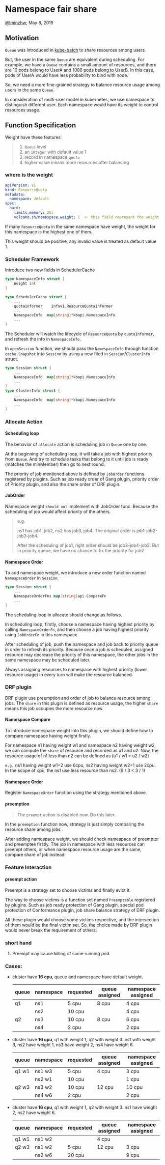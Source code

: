 # Namespace fair share

[@lminzhw](http://github.com/lminzhw); May 8, 2019

## Motivation

`Queue` was introduced in [kube-batch](http://github.com/kubernetes-sigs/kube-batch) to share resources among users.

But, the user in the same `Queue` are equivalent during scheduling. For example, we have a `Queue` contains a small amount of resources, and there are 10 pods belong to UserA and 1000 pods belong to UserB. In this case, pods of UserA would have less probability to bind with node.

So, we need a more fine-grained strategy to balance resource usage among users in the same `Queue`.

In consideration of multi-user model in kubernetes, we use namespace to distinguish different user. Each namespace would have its weight to control resources usage.

## Function Specification

Weight have these features:
> 1. `Queue` level
> 2. an `integer` with default value 1
> 3. record in namespace `quota`
> 4. higher value means more resources after balancing

### where is the weight

```yaml
apiVersion: v1
kind: ResourceQuota
metadata:
  namespace: default
spec:
  hard:
    limits.memory: 2Gi
    volcano.sh/namespace.weight: 1  <- this field represent the weight of this namespace
```

If many `ResourceQuota` in the same namespace have weight, the weight for this namespace is the highest one of them.

This weight should be positive, any invalid value is treated as default value 1.

### Scheduler Framework

Introduce two new fields in SchedulerCache

```go
type NamespaceInfo struct {
    Weight int
}

type SchedulerCache struct {
    ...
    quotaInformer    infov1.ResourceQuotaInformer
    ...
    NamespaceInfo  map[string]*kbapi.NamespaceInfo
    ...
}
```

The Scheduler will watch the lifecycle of `ResourceQuota` by `quotaInformer`, and refresh the info in `NamespaceInfo`.

In `openSession` function, we should pass the `NamespaceInfo` through function `cache.Snapshot` into `Session` by using a new filed in `Session`/`ClusterInfo` struct.

```go
type Session struct {
    ...
    NamespaceInfo  map[string]*kbapi.NamespaceInfo
    ...
}
type ClusterInfo struct {
    ...
    NamespaceInfo  map[string]*kbapi.NamespaceInfo
    ...
}
```

### Allocate Action

#### Scheduling loop

The behavior of `allocate` action is scheduling job in `Queue` one by one.

At the beginning of scheduling loop, it will take a job with highest priority from `Queue`. And try to schedule tasks that belong to it until job is ready (matches the minMember) then go to next round. 

The priority of job mentioned above is defined by `JobOrder` functions registered by plugins. Such as job ready order of Gang plugin, priority order of Priority plugin, and also the share order of DRF plugin.

#### JobOrder

Namespace weight `should not` implement with JobOrder func. Because the scheduling of job would affect priority of the others.

> e.g.
>
> ns1 has job1, job2, ns2 has job3, job4. The original order is job1-job2-job3-job4.
> 
> After the scheduling of job1, right order should be job3-job4-job2. But in priority queue, we have no chance to fix the priority for job2

#### Namespace Order

To add namespace weight, we introduce a new order function named `NamespaceOrder` in `Session`.

```go
type Session struct {
    ...
    NamespaceOrderFns map[string]api.CompareFn
    ...
}
```

The scheduling loop in allocate should change as follows.

In scheduling loop, firstly, choose a namespace having highest priority by calling `NamespaceOrderFn`, and then choose a job having highest priority using `JobOrderFn` in this namespace.

After scheduling of job, push the namespace and job back to priority queue in order to refresh its priority. Because once a job is scheduled, assigned resource may decrease the priority of this namespace, the other jobs in the same namespace may be scheduled later.

Always assigning resources to namespace with highest priority (lower resource usage) in every turn will make the resource balanced.

### DRF plugin

DRF plugin use preemption and order of job to balance resource among jobs. The `share` in this plugin is defined as resource usage, the higher `share` means this job occupies the more resource now.

#### Namespace Compare

To introduce namespace weight into this plugin, we should define how to compare namespace having weight firstly.

For namespace n1 having weight w1 and namespace n2 having weight w2, we can compute the `share` of resource and recorded as u1 and u2. Now, the resource usage of n1 less than n2 can be defined as (u1 / w1 < u2 / w2)

`e.g.` ns1 having weight w1=2 use 6cpu, ns2 having weight w2=1 use 2cpu. In the scope of cpu, the ns1 use less resource than ns2. (6 / 3 < 3 / 1)

#### Namespace Order

Register `NamespaceOrder` function using the strategy mentioned above.

#### preemption

> The `preempt` action is disabled now. Do this later.

In the `preemption` function now, strategy is just simply comparing the resource share among jobs .

After adding namespace weight, we should check namespace of preemptor and preemptee firstly. The job in namespace with less resources can preempt others, or when namespace resource usage are the same, compare share of job instead.

### Feature Interaction

#### preempt action

Preempt is a strategy set to choose victims and finally evict it.

The way to choose victims is a function set named `Preemptable` registered by plugins. Such as job ready protection of Gang plugin, special pod protection of Conformance plugin, job share balance strategy of DRF plugin.

All these plugin would choose some victims respective, and the intersection of them would be the final victim set. So, the choice made by DRF plugin would never break the requirement of others.

### short hand

1. Preempt may cause killing of some running pod.

### Cases:

- cluster have __16 cpu__, queue and namespace have default weight.

    | queue | namespace | requested | queue assigned | namespace assigned |
    | ----- | --------- | --------- | -------------- | ------------------ |
    | q1    | ns1       | 5 cpu     | 8 cpu          | 4 cpu              |
    |       | ns2       | 10 cpu    |                | 4 cpu              |
    | q2    | ns3       | 10 cpu    | 8 cpu          | 6 cpu              |
    |       | ns4       | 2 cpu     |                | 2 cpu              |

- cluster have __16 cpu__, q1 with weight 1, q2 with weight 3. ns1 with weight 3, ns2 have weight 1, ns3 have weight 2, ns4 have weight 6.

    | queue | namespace | requested | queue assigned | namespace assigned |
    | ----- | --------- | --------- | -------------- | ------------------ |
    | q1 w1 | ns1 w3    | 5 cpu     | 4 cpu          | 3 cpu              |
    |       | ns2 w1    | 10 cpu    |                | 1 cpu              |
    | q2 w3 | ns3 w2    | 10 cpu    | 12 cpu         | 10 cpu             |
    |       | ns4 w6    | 2 cpu     |                | 2 cpu              |

- cluster have __16 cpu__, q1 with weight 1, q2 with weight 3. ns1 have weight 2, ns2 have weight 6.

    | queue | namespace | requested | queue assigned | namespace assigned |
    | ----- | --------- | --------- | -------------- | ------------------ |
    | q1 w1 | ns1 w2    |           | 4 cpu          |                    |
    | q2 w3 | ns1 w2    | 5 cpu     | 12 cpu         | 3 cpu              |
    |       | ns2 w6    | 20 cpu    |                | 9 cpu              |